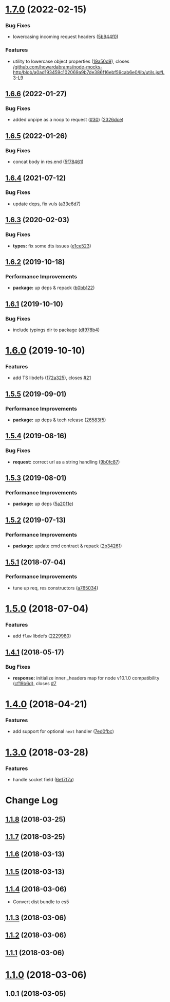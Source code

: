# [1.7.0](https://github.com/antongolub/reqresnext/compare/v1.6.6...v1.7.0) (2022-02-15)


### Bug Fixes

* lowercasing incoming request headers ([5b944f0](https://github.com/antongolub/reqresnext/commit/5b944f032008add419b87f32bffb849eddedda27))


### Features

* utility to lowercase object properties ([19a50d9](https://github.com/antongolub/reqresnext/commit/19a50d92df66e7dbbff3b2b9a14eff31ff9cf351)), closes [/github.com/howardabrams/node-mocks-http/blob/a0ad193459c102069a9b7de386f16ebf59cab6e0/lib/utils.js#L3-L9](https://github.com//github.com/howardabrams/node-mocks-http/blob/a0ad193459c102069a9b7de386f16ebf59cab6e0/lib/utils.js/issues/L3-L9)

## [1.6.6](https://github.com/antongolub/reqresnext/compare/v1.6.5...v1.6.6) (2022-01-27)


### Bug Fixes

* added unpipe as a noop to request ([#30](https://github.com/antongolub/reqresnext/issues/30)) ([2326dce](https://github.com/antongolub/reqresnext/commit/2326dce1d25f93ce88c96794592405a5f0357e9a))

## [1.6.5](https://github.com/antongolub/reqresnext/compare/v1.6.4...v1.6.5) (2022-01-26)


### Bug Fixes

* concat body in res.end ([5f78461](https://github.com/antongolub/reqresnext/commit/5f784619e210faea2e81e4d11c6a722574b3c8c3))

## [1.6.4](https://github.com/antongolub/reqresnext/compare/v1.6.3...v1.6.4) (2021-07-12)


### Bug Fixes

* update deps, fix vuls ([a33e6d7](https://github.com/antongolub/reqresnext/commit/a33e6d7909dbaf75293d9b25910890913e3584fe))

## [1.6.3](https://github.com/antongolub/reqresnext/compare/v1.6.2...v1.6.3) (2020-02-03)


### Bug Fixes

* **types:** fix some dts issues ([e1ce523](https://github.com/antongolub/reqresnext/commit/e1ce52327efe692d9483731d541d183a4458ac6a))

## [1.6.2](https://github.com/antongolub/reqresnext/compare/v1.6.1...v1.6.2) (2019-10-18)


### Performance Improvements

* **package:** up deps & repack ([b0bb122](https://github.com/antongolub/reqresnext/commit/b0bb122))

## [1.6.1](https://github.com/antongolub/reqresnext/compare/v1.6.0...v1.6.1) (2019-10-10)


### Bug Fixes

* include typings dir to package ([df978b4](https://github.com/antongolub/reqresnext/commit/df978b4))

# [1.6.0](https://github.com/antongolub/reqresnext/compare/v1.5.5...v1.6.0) (2019-10-10)


### Features

* add TS libdefs ([172a325](https://github.com/antongolub/reqresnext/commit/172a325)), closes [#21](https://github.com/antongolub/reqresnext/issues/21)

## [1.5.5](https://github.com/antongolub/reqresnext/compare/v1.5.4...v1.5.5) (2019-09-01)


### Performance Improvements

* **package:** up deps & tech release ([26583f5](https://github.com/antongolub/reqresnext/commit/26583f5))

## [1.5.4](https://github.com/antongolub/reqresnext/compare/v1.5.3...v1.5.4) (2019-08-16)


### Bug Fixes

* **request:** correct url as a string handling ([9b0fc87](https://github.com/antongolub/reqresnext/commit/9b0fc87))

## [1.5.3](https://github.com/antongolub/reqresnext/compare/v1.5.2...v1.5.3) (2019-08-01)


### Performance Improvements

* **package:** up deps ([5a2011e](https://github.com/antongolub/reqresnext/commit/5a2011e))

## [1.5.2](https://github.com/antongolub/reqresnext/compare/v1.5.1...v1.5.2) (2019-07-13)


### Performance Improvements

* **package:** update cmd contract & repack ([2b34261](https://github.com/antongolub/reqresnext/commit/2b34261))

## [1.5.1](https://github.com/antongolub/reqresnext/compare/v1.5.0...v1.5.1) (2018-07-04)


### Performance Improvements

* tune up req, res constructors ([a765034](https://github.com/antongolub/reqresnext/commit/a765034))

# [1.5.0](https://github.com/antongolub/reqresnext/compare/v1.4.1...v1.5.0) (2018-07-04)


### Features

* add `flow` libdefs ([2229980](https://github.com/antongolub/reqresnext/commit/2229980))

<a name="1.4.1"></a>
## [1.4.1](https://github.com/antongolub/reqresnext/compare/v1.4.0...v1.4.1) (2018-05-17)


### Bug Fixes

* **response:** initialize inner _headers map for node v10.1.0 compatibility ([cf19b6d](https://github.com/antongolub/reqresnext/commit/cf19b6d)), closes [#7](https://github.com/antongolub/reqresnext/issues/7)

<a name="1.4.0"></a>
# [1.4.0](https://github.com/antongolub/reqresnext/compare/v1.3.0...v1.4.0) (2018-04-21)


### Features

* add support for optional `next` handler ([7ed0fbc](https://github.com/antongolub/reqresnext/commit/7ed0fbc))

<a name="1.3.0"></a>
# [1.3.0](https://github.com/antongolub/reqresnext/compare/v1.2.0...v1.3.0) (2018-03-28)


### Features

* handle socket field ([6e17f7a](https://github.com/antongolub/reqresnext/commit/6e17f7a))

# Change Log


<a name="1.1.8"></a>
## [1.1.8](https://github.com/antongolub/reqresnext/compare/v1.1.7...v1.1.8) (2018-03-25)



<a name="1.1.7"></a>
## [1.1.7](https://github.com/antongolub/reqresnext/compare/v1.1.6...v1.1.7) (2018-03-25)



<a name="1.1.6"></a>
## [1.1.6](https://github.com/antongolub/reqresnext/compare/v1.1.5...v1.1.6) (2018-03-13)



<a name="1.1.5"></a>
## [1.1.5](https://github.com/antongolub/reqresnext/compare/v1.1.4...v1.1.5) (2018-03-13)



<a name="1.1.4"></a>
## [1.1.4](https://github.com/antongolub/reqresnext/compare/v1.1.3...v1.1.4) (2018-03-06)
* Convert dist bundle to es5



<a name="1.1.3"></a>
## [1.1.3](https://github.com/antongolub/reqresnext/compare/v1.1.2...v1.1.3) (2018-03-06)



<a name="1.1.2"></a>
## [1.1.2](https://github.com/antongolub/reqresnext/compare/v1.1.1...v1.1.2) (2018-03-06)



<a name="1.1.1"></a>
## [1.1.1](https://github.com/antongolub/reqresnext/compare/v1.1.0...v1.1.1) (2018-03-06)



<a name="1.1.0"></a>
# [1.1.0](https://github.com/antongolub/reqresnext/compare/v1.0.1...v1.1.0) (2018-03-06)



<a name="1.0.1"></a>
## 1.0.1 (2018-03-05)
